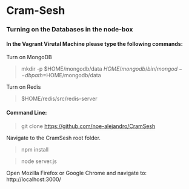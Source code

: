 Cram-Sesh
=========
### Turning on the Databases in the node-box <br>
#### In the Vagrant Virutal Machine please type the following commands:
Turn on MongoDB <br>
> mkdir -p $HOME/mongodb/data
> $HOME/mongodb/bin/mongod --dbpath=$HOME/mongodb/data

Turn on Redis <br>
> $HOME/redis/src/redis-server

#### Command Line:
> git clone https://github.com/noe-alejandro/CramSesh <br>

Navigate to the CramSesh root folder.

> npm install

> node server.js

Open Mozilla Firefox or Google Chrome and navigate to: <br>
http://localhost:3000/
